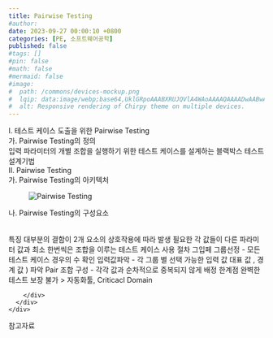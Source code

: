 ```yaml
---
title: Pairwise Testing
#author: 
date: 2023-09-27 00:00:10 +0800
categories: [PE, 소프트웨어공학]
published: false
#tags: []
#pin: false
#math: false
#mermaid: false
#image:
#  path: /commons/devices-mockup.png
#  lqip: data:image/webp;base64,UklGRpoAAABXRUJQVlA4WAoAAAAQAAAADwAABwAAQUxQSDIAAAARL0AmbZurmr57yyIiqE8oiG0bejIYEQTgqiDA9vqnsUSI6H+oAERp2HZ65qP/VIAWAFZQOCBCAAAA8AEAnQEqEAAIAAVAfCWkAALp8sF8rgRgAP7o9FDvMCkMde9PK7euH5M1m6VWoDXf2FkP3BqV0ZYbO6NA/VFIAAAA
#  alt: Responsive rendering of Chirpy theme on multiple devices.
---
```


<div class="post-wrap">
  <div class="para">
    <div class="para-title">
      I. 테스트 케이스 도출을 위한 Pairwise Testing
    </div>
    <div class="para-cntnt">
      <div class="para">
        <div class="para-title">
          가. Pairwise Testing의 정의
        </div>
        <div class="para-cntnt">
            입력 파라미터의 개별 조합을 실행하기 위한 테스트 케이스를 설계하는 블랙박스 테스트 설계기법
        </div>
      </div>
    </div>
  </div>
  
  <div class="para">
    <div class="para-title">
      II. Pairwise Testing
    </div>
    <div class="para-cntnt">
      <div class="para">
        <div class="para-title">
          가. Pairwise Testing의 아키텍처
        </div>
        <div class="para-cntnt">
          <figure class="post-figure">
            <img src="/assets/img/posts/Pairwise-Testing.png" alt="Pairwise Testing">
<!--            <figcaption>Source: Unveiling the Metaverse: Exploring Emerging Trends, Multifaceted Perspectives, and Future Challenges</figcaption>-->
          </figure>
        </div>
      </div>
      <div class="para">
        <div class="para-title">
          나. Pairwise Testing의 구성요소
        </div>
        <div class="para-cntnt">
          <table class="post-table">
          </table>
          특징
  대부분의 결함이 2개 요소의 상호작용에 따라 발생
  필요한 각 값들이 다른 파라미터 값과 최소 한번씩은 조합을 이루는 테스트 케이스 사용
절차 그입페
  그룹선정 - 모든 테스트 케이스 경우의 수 확인
  입력값파악 - 각 그룹 별 선택 가능한 입력 값 대표 값 , 경계 값 ) 파악
  Pair 조합 구성 - 각각 값과 순차적으로 중복되지 않게 배정
한계점
  완벽한 테스트 보장 불가 &gt; 자동화툴, Criticacl Domain

        </div>
      </div>
    </div>
  </div>

  <div class="refr-wrap">
    <div class="refr-title">
        참고자료
    </div>
    <ol class="refr-list">
    <!--    <li>(나현식, 최대선) <a target="_blank" href="https://scienceon.kisti.re.kr/commons/util/originalView.do?cn=JAKO202225948430499&oCn=JAKO202225948430499&dbt=JAKO&journal=NJOU00291864">메타버스 보안 위협 요소 및 대응 방안 검토</a></li>-->
    <!--    <li>(M. Uddin, S. Manickam, H. Ullah, M. Obaidat and A. Dandoush) <a target="_blank" href="https://ieeexplore.ieee.org/abstract/document/10138386">Unveiling the Metaverse: Exploring Emerging Trends, Multifaceted Perspectives, and Future Challenges</a></li>-->
    </ol>
  </div>
</div>

